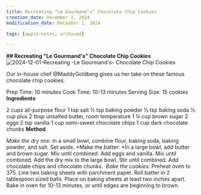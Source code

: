 ```yaml
---
title: Recreating "Le Gourmand's" Chocolate Chip Cookies
creation_date: December 1, 2024
modification_date: December 1, 2024

tags: [apple-notes, archived]

---
```



**## Recreating "Le Gourmand's" Chocolate Chip Cookies**
![2024-12-01-Recreating -Le Gourmand's- Chocolate Chip Cookies](images/2024-12-01-Recreating%20-Le%20Gourmand's-%20Chocolate%20Chip%20Cookies.jpeg)

Our in-house chef @MaddyGoldberg gives us her take on these famous chocolate chip cookies.

Prep Time: 10 minutes
Cook Time: 10-13 minutes
Serving Size: 15 cookies
**Ingredients**

2 cups all-purpose flour 1 tsp salt ½ tsp baking powder ½ tsp baking soda ½ cup plus 2 tbsp unsalted butter, room temperature 1 ¼ cup brown sugar 2 eggs 2 tsp vanilla 1 cup semi-sweet chocolate chips 1 cup dark chocolate chunks
**Method**

*Make the dry mix*: In a small bowl, combine flour, baking soda, baking powder, and salt. Set aside.
*Make the batter: *In a large bowl, add butter and brown sugar. Mix until combined. Add eggs and vanilla. Mix until combined. Add the dry mix to the large bowl. Stir until combined. Add chocolate chips and chocolate chunks. 
*Bake the cookies*: Preheat oven to 375. Line two baking sheets with parchment paper. Roll batter in 2 tablespoon sized balls. Place on baking sheets at least two inches apart. Bake in oven for 10-13 minutes, or until edges are beginning to brown. 
